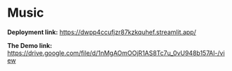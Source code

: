 # Music
**Deployment link:** https://dwpp4ccufjzr87kzkquhef.streamlit.app/

**The Demo link:** https://drive.google.com/file/d/1nMgAOmOOjR1AS8Tc7u_0vU948b157Al-/view
